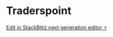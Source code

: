 # Traderspoint

[Edit in StackBlitz next generation editor ⚡️](https://stackblitz.com/~/github.com/Shubz101/Traderspoint)